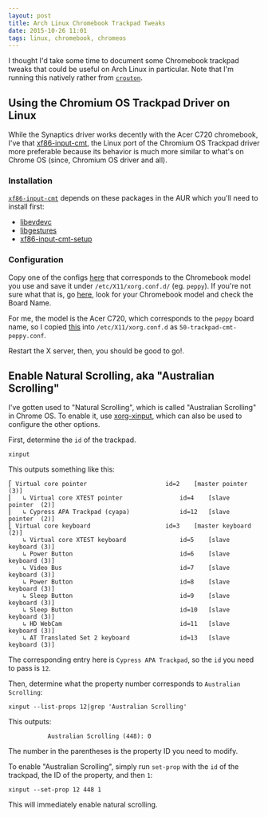 ```yaml
---
layout: post
title: Arch Linux Chromebook Trackpad Tweaks
date: 2015-10-26 11:01
tags: linux, chromebook, chromeos
---
```


I thought I'd take some time to document some Chromebook trackpad tweaks that could be useful on Arch Linux in particular. Note that I'm running this natively rather from [`crouton`](https://github.com/dnschneid/crouton).

## Using the Chromium OS Trackpad Driver on Linux

While the Synaptics driver works decently with the Acer C720 chromebook, I've that [xf86-input-cmt](https://github.com/hugegreenbug/xf86-input-cmt), the Linux port of the Chromium OS Trackpad driver more preferable because its behavior is much more similar to what's on Chrome OS (since, Chromium OS driver and all).

### Installation

[`xf86-input-cmt`](https://aur.archlinux.org/packages/xf86-input-cmt/) depends on these packages in the AUR which you'll need to install first:

- [libevdevc](https://aur.archlinux.org/packages/libevdevc/)
- [libgestures](https://aur.archlinux.org/packages/libgestures/)
- [xf86-input-cmt-setup](https://aur.archlinux.org/packages/xf86-input-cmt-setup/)

### Configuration

Copy one of the configs [here](https://github.com/hugegreenbug/xf86-input-cmt/tree/master/xorg-conf) that corresponds to the Chromebook model you use and save it under `/etc/X11/xorg.conf.d/` (eg. `peppy`). If you're not sure what that is, go [here](https://www.chromium.org/chromium-os/developer-information-for-chrome-os-devices), look for your Chromebook model and check the Board Name.

For me, the model is the Acer C720, which corresponds to the `peppy` board name, so I copied [this](https://raw.githubusercontent.com/hugegreenbug/xf86-input-cmt/master/xorg-conf/50-trackpad-cmt-peppy.conf) into `/etc/X11/xorg.conf.d` as `50-trackpad-cmt-peppy.conf`.

Restart the X server, then, you should be good to go!.

## Enable Natural Scrolling, aka "Australian Scrolling"

I've gotten used to "Natural Scrolling", which is called "Australian Scrolling" in Chrome OS. To enable it, use [xorg-xinput](https://www.archlinux.org/packages/?sort=&q=xorg-xinput), which can also be used to configure the other options.

First, determine the `id` of the trackpad.

```
xinput
```

This outputs something like this:

```
⎡ Virtual core pointer                    	id=2	[master pointer  (3)]
⎜   ↳ Virtual core XTEST pointer              	id=4	[slave  pointer  (2)]
⎜   ↳ Cypress APA Trackpad (cyapa)            	id=12	[slave  pointer  (2)]
⎣ Virtual core keyboard                   	id=3	[master keyboard (2)]
    ↳ Virtual core XTEST keyboard             	id=5	[slave  keyboard (3)]
    ↳ Power Button                            	id=6	[slave  keyboard (3)]
    ↳ Video Bus                               	id=7	[slave  keyboard (3)]
    ↳ Power Button                            	id=8	[slave  keyboard (3)]
    ↳ Sleep Button                            	id=9	[slave  keyboard (3)]
    ↳ Sleep Button                            	id=10	[slave  keyboard (3)]
    ↳ HD WebCam                               	id=11	[slave  keyboard (3)]
    ↳ AT Translated Set 2 keyboard            	id=13	[slave  keyboard (3)]
```

The corresponding entry here is `Cypress APA Trackpad`, so the `id` you need to pass is `12`.

Then, determine what the property number corresponds to `Australian Scrolling`:

```
xinput --list-props 12|grep 'Australian Scrolling'
```

This outputs:

```
           Australian Scrolling (448): 0
```

The number in the parentheses is the property ID you need to modify.

To enable "Australian Scrolling", simply run `set-prop` with the `id` of the trackpad, the ID of the property, and then `1`:

```
xinput --set-prop 12 448 1
```

This will immediately enable natural scrolling.
